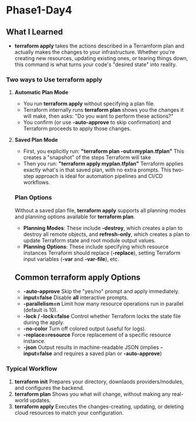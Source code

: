 # Phase1-Day4
## What I Learned

- **terraform apply** takes the actions described in a Terramform plan and actually makes the changes to your infrastructure. Whether you're creating new resources, updating existing ones, or tearing things down, this command is what turns your code's "desired state" into reality.

### Two ways to Use **terraform apply**

1. **Automatic Plan Mode**
    - You run **terraform apply** without specifying a plan file.
    - Terraform internally runs **terraform plan** shows you the changes it will make, then asks: "Do you want to perform these actions?"
    - You confirm (or use **-auto-approve** to skip confirmation) and Terraform proceeds to apply those changes.
2. **Saved Plan Mode**
    - First, you explicitly run:
    **"terraform plan -out=myplan.tfplan"**
    This creates a "snapshot" of the steps Terraform will take
    - Then you run:
    **"terraform apply myplan.tfplan"**
    Terraform applies exactly what's in that saved plan, with no extra prompts. This two-step approach is ideal for automation pipelines and CI/CD workflows.
    
    ### **Plan Options**

    Without a saved plan file, **terraform apply** supports all planning modes and planning options available for **terraform plan**.
    - **Planning Modes**: These include **-destroy**, which creates a plan to destroy all remote objects, and **refresh-only**, which creates a plan to update Terraform state and root module output values.
    - **Planning Options**: These include specifying which resource instances Terraform should replace (**-replace**), setting Terraform input variables (**-var** and **-var-file**), etc. 

    ## Common **terraform apply** Options

    - **-auto-approve** Skip the "yes/no" prompt and apply immediately.
    - **input=false** Disable **all** interactive prompts.
    - **-parallelism=n** Limit how many resource operations run in parallel (default is 10).
    - **-lock / -lock=false** Control whether Terraform locks the state file during the apply.
    - **-no-color** Turn off colored output (useful for logs).
    - **-replace=resource** Force replacement of a specific resource instance.
    - **-json** Output results in machine-readable JSON (implies **-input=false** and requires a saved plan or **-auto-approve**)      

### Typical Workflow

1. **terraform init** Prepares your directory, downlaods providers/modules, and configures the backend.
2. **terraform plan** Shows you what will change, without making any real-world updates.
3. **terraform apply** Executes the changes-creating, updating, or deleting cloud resources to match your configuration.